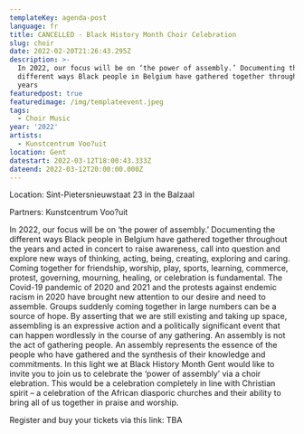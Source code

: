 ```yaml
---
templateKey: agenda-post
language: fr
title: CANCELLED - Black History Month Choir Celebration
slug: choir
date: 2022-02-20T21:26:43.295Z
description: >-
  In 2022, our focus will be on ‘the power of assembly.’ Documenting the
  different ways Black people in Belgium have gathered together throughout the
  years
featuredpost: true
featuredimage: /img/templateevent.jpeg
tags:
  - Choir Music
year: '2022'
artists:
  - Kunstcentrum Voo?uit
location: Gent
datestart: 2022-03-12T18:00:43.333Z
dateend: 2022-03-12T20:00:00.000Z
---
```

Location: Sint-Pietersnieuwstaat 23 in the Balzaal

Partners: Kunstcentrum Voo?uit

In 2022, our focus will be on ‘the power of assembly.’ Documenting the different ways Black people in Belgium have gathered together throughout the years and acted in concert to raise awareness, call into question and explore new ways of thinking, acting, being, creating, exploring and caring. Coming together for friendship, worship, play, sports, learning, commerce, protest, governing, mourning, healing, or celebration is fundamental. The Covid-19 pandemic of 2020 and 2021 and the protests against endemic racism in 2020 have brought new attention to our desire and need to assemble. Groups suddenly coming together in large numbers can be a source of hope. By asserting that we are still existing and taking up space, assembling is an expressive action and a politically significant event that can happen wordlessly in the course of any gathering. An assembly is not the act of gathering people. An assembly represents the essence of the people who have gathered and the synthesis of their knowledge and commitments. In this light we at Black History Month Gent would like to invite you to join us to celebrate the ‘power of assembly’ via a choir elebration. This would be a celebration completely in line with Christian spirit – a celebration of the African diasporic churches and their ability to bring all of us together in praise and worship.

Register and buy your tickets via this link: TBA
